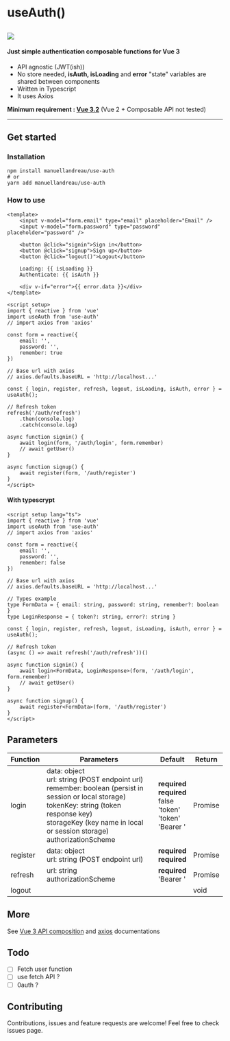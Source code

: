 # useAuth()
[![](https://img.shields.io/github/workflow/status/manuellandreau/use-auth/test/main)](https://github.com/manuellandreau/use-auth/actions/workflows/test.yml)
---
#### Just simple authentication **composable** functions for Vue 3

- API agnostic (JWT(ish))
- No store needed, **isAuth, isLoading** and **error** "state" variables are shared between components
- Written in Typescript
- It uses Axios

**Minimum requirement : [Vue 3.2](https://v3.vuejs.org/guide/introduction.html)** (Vue 2 + Composable API not tested)

---
## Get started
### Installation
```
npm install manuellandreau/use-auth
# or
yarn add manuellandreau/use-auth
```
### How to use

```vue
<template>
    <input v-model="form.email" type="email" placeholder="Email" />
    <input v-model="form.password" type="password" placeholder="password" />

    <button @click="signin">Sign in</button>
    <button @click="signup">Sign up</button>
    <button @click="logout()">Logout</button>

    Loading: {{ isLoading }}
    Authenticate: {{ isAuth }}

    <div v-if="error">{{ error.data }}</div>
</template>

<script setup>
import { reactive } from 'vue'
import useAuth from 'use-auth'
// import axios from 'axios'

const form = reactive({
    email: '',
    password: '',
    remember: true
})

// Base url with axios
// axios.defaults.baseURL = 'http://localhost...'

const { login, register, refresh, logout, isLoading, isAuth, error } = useAuth();

// Refresh token
refresh('/auth/refresh')
    .then(console.log)
    .catch(console.log)

async function signin() {
    await login(form, '/auth/login', form.remember)
    // await getUser()
}

async function signup() {
    await register(form, '/auth/register')
}
</script>
```

#### With typescrypt
```vue
<script setup lang="ts">
import { reactive } from 'vue'
import useAuth from 'use-auth'
// import axios from 'axios'

const form = reactive({
    email: '',
    password: '',
    remember: false
})

// Base url with axios
// axios.defaults.baseURL = 'http://localhost...'

// Types example
type FormData = { email: string, password: string, remember?: boolean }
type LoginResponse = { token?: string, error?: string }

const { login, register, refresh, logout, isLoading, isAuth, error } = useAuth();

// Refresh token
(async () => await refresh('/auth/refresh'))()

async function signin() {
    await login<FormData, LoginResponse>(form, '/auth/login', form.remember)
    // await getUser()
}

async function signup() {
    await register<FormData>(form, '/auth/register')
}
</script>
```

## Parameters
| Function  | Parameters                                                                                                                                                                                                                           | Default                                                                       | Return                  |
|-----------|--------------------------------------------------------------------------------------------------------------------------------------------------------------------------------------------------------------------------------------|-------------------------------------------------------------------------------|-------------------------|
| login     | data: object<br/>url: string (POST endpoint url)<br/>remember: boolean (persist in session or local storage)<br/>tokenKey: string (token response key)<br/>storageKey (key name in local or session storage)<br/>authorizationScheme | **required**<br/>**required**<br/>false<br/>'token'<br/>'token'<br/>'Bearer ' | Promise<AxiosResponse>  |
| register  | data: object<br/>url: string (POST endpoint url)                                                                                                                                                                                     | **required**<br/>**required**                                                 | Promise<AxiosResponse>  |
| refresh   | url: string<br/>authorizationScheme                                                                                                                                                                                                  | **required**<br/>'Bearer '                                                    | Promise<AxiosResponse>  |
| logout    |                                                                                                                                                                                                                                      |                                                                               | void                    |

## More 

See [Vue 3 API composition](https://v3.vuejs.org/guide/composition-api-introduction.html) and [axios](https://axios-http.com/docs/intro) documentations

## Todo
- [ ] Fetch user function
- [ ] use fetch API ?
- [ ] 0auth ?

## Contributing

Contributions, issues and feature requests are welcome!
Feel free to check issues page.

